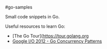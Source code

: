 #go-samples

Small code snippets in Go.

Useful resources to learn Go:

* [The Go Tour](https://tour.golang.org
* [Google I/O 2012 - Go Concurrency Patterns](https://www.youtube.com/watch?v=f6kdp27TYZs)
